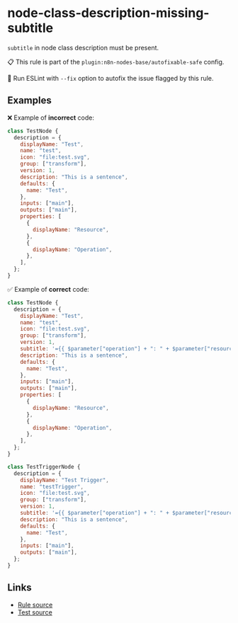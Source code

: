[//]: # "File generated from a template. Do not edit this file directly."

# node-class-description-missing-subtitle

`subtitle` in node class description must be present.

📋 This rule is part of the `plugin:n8n-nodes-base/autofixable-safe` config.

🔧 Run ESLint with `--fix` option to autofix the issue flagged by this rule.

## Examples

❌ Example of **incorrect** code:

```js
class TestNode {
  description = {
    displayName: "Test",
    name: "test",
    icon: "file:test.svg",
    group: ["transform"],
    version: 1,
    description: "This is a sentence",
    defaults: {
      name: "Test",
    },
    inputs: ["main"],
    outputs: ["main"],
    properties: [
      {
        displayName: "Resource",
      },
      {
        displayName: "Operation",
      },
    ],
  };
}
```

✅ Example of **correct** code:

```js
class TestNode {
  description = {
    displayName: "Test",
    name: "test",
    icon: "file:test.svg",
    group: ["transform"],
    version: 1,
    subtitle: '={{ $parameter["operation"] + ": " + $parameter["resource"] }}',
    description: "This is a sentence",
    defaults: {
      name: "Test",
    },
    inputs: ["main"],
    outputs: ["main"],
    properties: [
      {
        displayName: "Resource",
      },
      {
        displayName: "Operation",
      },
    ],
  };
}

class TestTriggerNode {
  description = {
    displayName: "Test Trigger",
    name: "testTrigger",
    icon: "file:test.svg",
    group: ["transform"],
    version: 1,
    subtitle: '={{ $parameter["operation"] + ": " + $parameter["resource"] }}',
    description: "This is a sentence",
    defaults: {
      name: "Test",
    },
    inputs: ["main"],
    outputs: ["main"],
  };
}
```

## Links

- [Rule source](../../lib/rules/node-class-description-missing-subtitle.ts)
- [Test source](../../tests/node-class-description-missing-subtitle.test.ts)
